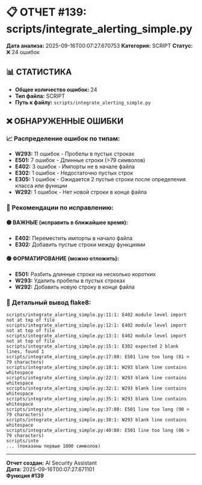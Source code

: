 # 📋 ОТЧЕТ #139: scripts/integrate_alerting_simple.py

**Дата анализа:** 2025-09-16T00:07:27.670753
**Категория:** SCRIPT
**Статус:** ❌ 24 ошибок

## 📊 СТАТИСТИКА

- **Общее количество ошибок:** 24
- **Тип файла:** SCRIPT
- **Путь к файлу:** `scripts/integrate_alerting_simple.py`

## ❌ ОБНАРУЖЕННЫЕ ОШИБКИ

### 📈 Распределение ошибок по типам:

- **W293:** 11 ошибок - Пробелы в пустых строках
- **E501:** 7 ошибок - Длинные строки (>79 символов)
- **E402:** 3 ошибок - Импорты не в начале файла
- **E302:** 1 ошибок - Недостаточно пустых строк
- **E305:** 1 ошибок - Ожидается 2 пустые строки после определения класса или функции
- **W292:** 1 ошибок - Нет новой строки в конце файла

### 🎯 Рекомендации по исправлению:

#### 🟡 ВАЖНЫЕ (исправить в ближайшее время):
- **E402:** Переместить импорты в начало файла
- **E302:** Добавить пустые строки между функциями

#### 🟢 ФОРМАТИРОВАНИЕ (можно отложить):
- **E501:** Разбить длинные строки на несколько коротких
- **W293:** Удалить пробелы в пустых строках
- **W292:** Добавить новую строку в конце файла

### 📝 Детальный вывод flake8:

```
scripts/integrate_alerting_simple.py:11:1: E402 module level import not at top of file
scripts/integrate_alerting_simple.py:12:1: E402 module level import not at top of file
scripts/integrate_alerting_simple.py:13:1: E402 module level import not at top of file
scripts/integrate_alerting_simple.py:15:1: E302 expected 2 blank lines, found 1
scripts/integrate_alerting_simple.py:17:80: E501 line too long (81 > 79 characters)
scripts/integrate_alerting_simple.py:18:1: W293 blank line contains whitespace
scripts/integrate_alerting_simple.py:22:1: W293 blank line contains whitespace
scripts/integrate_alerting_simple.py:32:1: W293 blank line contains whitespace
scripts/integrate_alerting_simple.py:35:1: W293 blank line contains whitespace
scripts/integrate_alerting_simple.py:37:80: E501 line too long (90 > 79 characters)
scripts/integrate_alerting_simple.py:38:1: W293 blank line contains whitespace
scripts/integrate_alerting_simple.py:40:80: E501 line too long (86 > 79 characters)
scripts/inte
... (показаны первые 1000 символов)
```

---
**Отчет создан:** AI Security Assistant  
**Дата:** 2025-09-16T00:07:27.671101  
**Функция #139**
